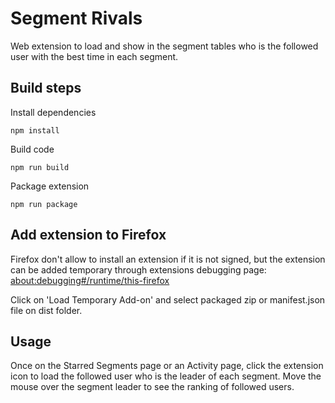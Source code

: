 # Segment Rivals
Web extension to load and show in the segment tables who is the followed user with the best time in each segment.

## Build steps
Install dependencies
```
npm install
```
Build code
```
npm run build
```
Package extension
```
npm run package
```

## Add extension to Firefox
Firefox don't allow to install an extension if it is not signed, but the extension can be added temporary through extensions debugging page: [about:debugging#/runtime/this-firefox](about:debugging#/runtime/this-firefox)

Click on 'Load Temporary Add-on' and select packaged zip or manifest.json file on dist folder.

## Usage
Once on the Starred Segments page or an Activity page, click the extension icon to load the followed user who is the leader of each segment.
Move the mouse over the segment leader to see the ranking of followed users.